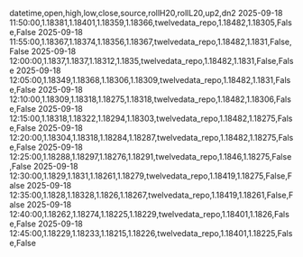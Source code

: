 datetime,open,high,low,close,source,rollH20,rollL20,up2,dn2
2025-09-18 11:50:00,1.18381,1.18401,1.18359,1.18366,twelvedata_repo,1.18482,1.18305,False,False
2025-09-18 11:55:00,1.18367,1.18374,1.18356,1.18367,twelvedata_repo,1.18482,1.1831,False,False
2025-09-18 12:00:00,1.1837,1.1837,1.18312,1.1835,twelvedata_repo,1.18482,1.1831,False,False
2025-09-18 12:05:00,1.18349,1.18368,1.18306,1.18309,twelvedata_repo,1.18482,1.1831,False,False
2025-09-18 12:10:00,1.18309,1.18318,1.18275,1.18318,twelvedata_repo,1.18482,1.18306,False,False
2025-09-18 12:15:00,1.18318,1.18322,1.18294,1.18303,twelvedata_repo,1.18482,1.18275,False,False
2025-09-18 12:20:00,1.18304,1.18318,1.18284,1.18287,twelvedata_repo,1.18482,1.18275,False,False
2025-09-18 12:25:00,1.18288,1.18297,1.18276,1.18291,twelvedata_repo,1.1846,1.18275,False,False
2025-09-18 12:30:00,1.1829,1.1831,1.18261,1.18279,twelvedata_repo,1.18419,1.18275,False,False
2025-09-18 12:35:00,1.1828,1.18328,1.1826,1.18267,twelvedata_repo,1.18419,1.18261,False,False
2025-09-18 12:40:00,1.18262,1.18274,1.18225,1.18229,twelvedata_repo,1.18401,1.1826,False,False
2025-09-18 12:45:00,1.18229,1.18233,1.18215,1.18226,twelvedata_repo,1.18401,1.18225,False,False
